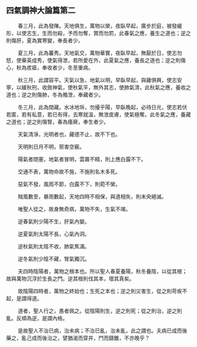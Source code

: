 ## 四氣調神大論篇第二
<p>&emsp;&emsp;
春三月，此為發陳。天地俱生，萬物以榮，夜臥早起，廣步於庭，被發緩形，以使志生，生而勿殺，予而勿奪，賞而勿罰，此春氣之應，養生之道也；逆之則傷肝，夏為實寒變，奉長者少。
</p>
<p>&emsp;&emsp;
夏三月，此為蕃秀。天地氣交，萬物華實，夜臥早起，無厭於日，使志勿怒，使華英成秀，使氣得泄，若所愛在外，此夏氣之應，養長之道也；逆之則傷心，秋為痎瘧，奉收者少，冬至重病。
</p>
<p>&emsp;&emsp;
秋三月，此謂容平。天氣以急，地氣以明，早臥早起，與雞俱興，使志安寧，以緩秋刑，收斂神氣，使秋氣平，無外其志，使肺氣清，此秋氣之應，養收之道也；逆之則傷肺，冬為飧泄，奉藏者少。
</p>
<p>&emsp;&emsp;
冬三月，此為閉藏。水冰地坼，勿擾乎陽，早臥晚起，必待日光，使志若伏若匿，若有私意，若已有得，去寒就溫，無泄皮膚，使氣極奪。此冬氣之應，養藏之道也；逆之則傷腎，春為痿厥，奉生者少。
</p>
<p>&emsp;&emsp;
天氣清淨，光明者也，藏德不止，故不下也。
</p>
<p>&emsp;&emsp;
天明則日月不明，邪害空竅。
</p>
<p>&emsp;&emsp;
陽氣者閉塞，地氣者冒明，雲霧不精，則上應白露不下。
</p>
<p>&emsp;&emsp;
交通不表，萬物命故不施，不施則名木多死。
</p>
<p>&emsp;&emsp;
惡氣不發，風雨不節，白露不下，則菀不榮。
</p>
<p>&emsp;&emsp;
賊風數至，暴雨數起，天地四時不相保，與道相失，則未央絕滅。
</p>
<p>&emsp;&emsp;
唯聖人從之，故身無奇病，萬物不失，生氣不竭。
</p>
<p>&emsp;&emsp;
逆春氣則少陽不生，肝氣內變。
</p>
<p>&emsp;&emsp;
逆夏氣則太陽不長，心氣內洞。
</p>
<p>&emsp;&emsp;
逆秋氣則太陰不收，肺氣焦滿。
</p>
<p>&emsp;&emsp;
逆冬氣則少陰不藏，腎氣獨沉。
</p>
<p>&emsp;&emsp;
夫四時陰陽者，萬物之根本也。所以聖人春夏養陽，秋冬養陰，以從其根；故與萬物沉浮於生長之門。逆其根則伐其本，壞其真矣。
</p>
<p>&emsp;&emsp;
故陰陽四時者，萬物之終始也；生死之本也；逆之則災害生，從之則苛疾不起，是謂得道。
</p>
<p>&emsp;&emsp;
道者，聖人行之，愚者佩之。從陰陽則生，逆之則死；從之則治，逆之則亂。反順為逆，是謂內格。
</p>
<p>&emsp;&emsp;
是故聖人不治已病，治未病；不治已亂，治未亂，此之謂也。夫病已成而後藥之，亂己成而後治之，譬猶渴而穿井，鬥而鑄錐，不亦晚乎？
</p>






